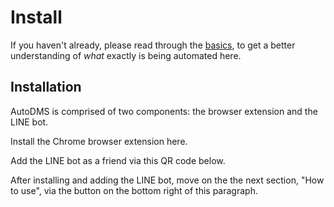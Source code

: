 # Install
If you haven't already, please read through the [basics](/basics/timeline.md), to get a better understanding of *what* exactly is being automated here.

## Installation
AutoDMS is comprised of two components: the browser extension and the LINE bot.

Install the Chrome browser extension here.

Add the LINE bot as a friend via this QR code below.

After installing and adding the LINE bot, move on the the next section, "How to use", via the button on the bottom right of this paragraph.